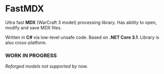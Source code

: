 # FastMDX

Ultra fast **MDX** (WarCraft 3 model) processing library. Has ability to open, modify and save MDX files.

Written in **C#** via low-level unsafe code. Based on **.NET Core 3.1**. Library is also cross-platform.

### WORK IN PROGRESS

*Reforged models not supported by now.*
